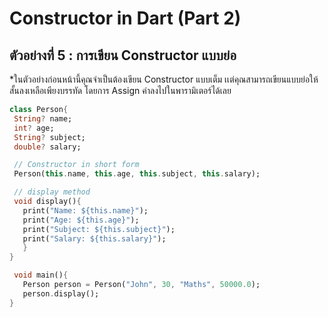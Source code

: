 # Constructor in Dart (Part 2)
## ตัวอย่างที่ 5 : การเขียน Constructor แบบย่อ
*ในตัวอย่างก่อนหน้านี้คุณจำเป็นต้องเขียน Constructor แบบเต็ม เเต่คุณสามารถเขียนแบบย่อให้สั้นลงเหลือเพียงบรรทัด โดยการ Assign ค่าลงไปในพารามิเตอร์ได้เลย

 ```dart
class Person{
  String? name;
  int? age;
  String? subject;
  double? salary;

  // Constructor in short form
  Person(this.name, this.age, this.subject, this.salary);

  // display method
  void display(){
    print("Name: ${this.name}");
    print("Age: ${this.age}");
    print("Subject: ${this.subject}");
    print("Salary: ${this.salary}");
    }
}

  void main(){
    Person person = Person("John", 30, "Maths", 50000.0);
    person.display();
}
```
